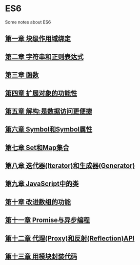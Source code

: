 # ES6
Some notes about ES6
## [第一章 块级作用域绑定]()

## [第二章 字符串和正则表达式]()

## [第三章 函数]()

## [第四章 扩展对象的功能性]()

## [第五章 解构:是数据访问更便捷]()

## [第六章 Symbol和Symbol属性]()

## [第七章 Set和Map集合]()

## [第八章 迭代器(Iterator)和生成器(Generator)]()

## [第九章 JavaScript中的类]()

## [第十章 改进数组的功能]()

## [第十一章 Promise与异步编程]()

## [第十二章 代理(Proxy)和反射(Reflection)API]()

## [第十三章 用模块封装代码]()
